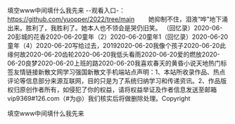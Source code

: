 填空www中间填什么我先来
--观看入口-：https://github.com/yuopper/2022/tree/main
　　她抑制不住，泪液“哗”地下涌出来。胜利了，我胜利了。她本人也不领会是哭仍旧笑。
（回忆录）2020-06-20彭城的花香2020-06-20童年（2）2020-06-20童年1（回忆录）2020-06-20童年（4）2020-06-20写给过去，20192020-06-20我像个孩子2020-06-20此缘何故2020-06-20齿轮2020-06-20我低头看雨2020-06-20爱的燃放2020-06-20良梦2020-06-20上班的路2020-06-20我喜欢春天的黄昏小说天地热门标签友情链接新散文网学习强国新散文手机端站点声明：1、本站所收录作品、热点评论等信息部分来源互联网，目的只是为了系统归纳学习和传递资讯。2、作品版权归原创作者所有，如侵犯了你的权益，请将权益举证及作者信息发送至邮箱vip9369#126.com（#为@）我们核实后将做删除处理。Copyright

填空www中间填什么我先来
